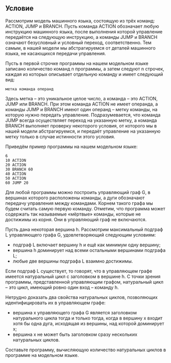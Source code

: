 ## Условие

Рассмотрим модель машинного языка, состоящую из трёх команд: ACTION, JUMP и BRANCH. Пусть команда ACTION обозначает любую инструкцию машинного языка, после выполнения которой управление передаётся на следующую инструкцию, а команды JUMP и BRANCH означают безусловный и условный переход, соответственно. Тем самым, в нашей модели мы абстрагируемся от деталей машинного языка, не касающихся передачи управления.

Пусть в первой строчке программы на нашем модельном языке записано количество команд n
программы, а затем следуют n строчек, каждая из которых описывает отдельную команду и имеет следующий вид:
```
метка команда операнд
```
Здесь метка – это уникальное целое число, а команда – это ACTION, JUMP или BRANCH. При этом команда ACTION не имеет операнда, а команды JUMP и BRANCH имеют один операнд – метку команды, на которую нужно передать управление. Подразумевается, что команда JUMP всегда осуществляет переход на указанную метку, а команда BRANCH выполняет проверку некоторого условия, от которого мы в нашей модели абстрагируемся, и передаёт управление на указанную метку только в случае истинности этого условия.

Приведём пример программы на нашем модельном языке:
```
6
10 ACTION
20 ACTION
30 BRANCH 60
40 ACTION
50 ACTION
60 JUMP 20
```

Для любой программы можно построить управляющий граф G, в вершинах которого расположены команды, а дуги обозначают передачу управления между командами. Корнем такого графа мы будем считать самую первую команду.
Отметим, что программа может содержать так называемые «мёртвые» команды, которые не достижимы из корня. Они в управляющий граф не включаются.

Пусть дана некоторая вершина h. Рассмотрим максимальный подграф L управляющего графа G, удовлетворяющий следующим условиям:

* подграф L включает вершину h и ещё как минимум одну вершину;
* вершина h доминирует над всеми остальными вершинами подграфа L;
* любые две вершины подграфа L взаимно достижимы.

Если подграф L существует, то говорят, что в управляющем графе имеется натуральный цикл с заголовком в вершине h. С точки зрения программы, представленной управляющим графом, натуральный цикл – это цикл, имеющий ровно один вход – команду h.

Нетрудно доказать два свойства натуральных циклов, позволяющих идентифицировать их в управляющем графе:

* вершина x управляющего графа G является заголовком натурального цикла тогда и только тогда, когда в вершину x входит хотя бы одна дуга, исходящая из вершины, над которой доминирует x;
* вершина x не может быть заголовком сразу нескольких натуральных циклов.

Составьте программу, вычисляющую количество натуральных циклов в программе на модельном языке.